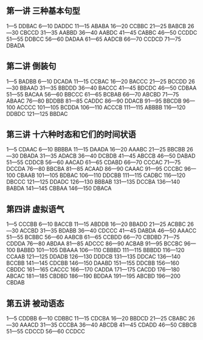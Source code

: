 

## 第⼀讲 三种基本句型 

1—5 DDBAC 6—10 DADDC 11—15 ABABA 16—20 CCBBC 21—25 BABCB 26—30 CBCCD 31—35 AABBD 36—40 AABDC 41—45 CABBC 46—50 CCDDC 51—55 DDBCC 56—60 DADAA 61—65 AADCB 66—70 CCDCD 71—75 DBADA



## 第⼆讲 倒装句 

1—5 BADBB 6—10 DCADA 11—15 CCBAC 16—20 BACCC 21—25 BCCDD 26—30 BBAAD 31—35 BBDDD 36—40 BACCC 41—45 BDCDC 46—50 CDBAA 51—55 BACAA 56—60 BBCCC 61—65 BCBAB 66—70 ABCBD 71—75 ABAAC 76—80 BDDBB 81—85 CADDC 86—90 DDACB 91—95 BBCDB 96—100 ACCCC 101—105 BCDDA 106—110 ACCCB 111—115 ABBBB 116—120 DDBDC 121—125 BBDAC



## 第三讲 ⼗六种时态和它们的时间状语 

1—5 CDAAC 6—10 BBBBA 11—15 DAADA 16—20 AAABC 21—25 BBCBB 26—30 DBADA 31—35 ADACB 36—40 DCBDB 41—45 ABCCB 46—50 DABAD 51—55 CDDCB 56—60 AACAD 61—65 CDABD 66—70 CCCAC 71—75 DCCDA 76—80 BBCBA 81—85 ACAAD 86—90 CAAAC 91—95 CCCBC 96—100 CBAAB 101—105 BDBAC 106—110 DDCBB 111—115 CADBC 116—120 DBCCC 121—125 DDADC 126—130 BBBAB 131—135 DCCBA 136—140 BABDA 141—145 CBBAA 146—150 DBACA



## 第四讲 虚拟语⽓

 1—5 CCCBB 6—10 BACCB 11—15 ABDDB 16—20 BBADD 21—25 ACBBC 26—30 ACCBD 31—35 BDABB 36—40 CDCCC 41—45 DABDA 46—50 AAACC 51—55 BCBBC 56—60 AABCB 61—65 CCBDD 66—70 CBDBD 71—75 CDDDA 76—80 ABDAA 81—85 ADCCC 86—90 ACBAB 91—95 BCCBC 96—100 BABBD 101—105 DBAAA 106—110 CBBBD 111—115 BBBDD 116—120 CCAAB 121—125 DDADB 126—130 DDDCB 131—135 DDCAC 136—140 BCCBB 141—145 CDCBB 146—150 DAABD 151—155 DDCBB 156—160 CBDDC 161—165 CACCC 166—170 CADDA 171—175 CACDD 176—180 ABCAC 181—185 CBDBD 186—190 BDDAA 191—195 ABCBD 196—200 CBDAB



## 第五讲 被动语态 

1—5 CDDBB 6—10 CDBBC 11—15 CDCBA 16—20 BBDCD 21—25 CBABC 26—30 AAACD 31—35 CCCBA 36—40 ABCDB 41—45 CDADD 46—50 CBBCB 51—55 CDCCD 56—60 CCDCC

